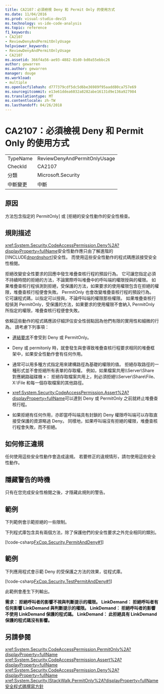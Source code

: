 ```yaml
---
title: CA2107：必須檢視 Deny 和 Permit Only 的使用方式
ms.date: 11/04/2016
ms.prod: visual-studio-dev15
ms.technology: vs-ide-code-analysis
ms.topic: reference
f1_keywords:
- CA2107
- ReviewDenyAndPermitOnlyUsage
helpviewer_keywords:
- ReviewDenyAndPermitOnlyUsage
- CA2107
ms.assetid: 366f4a56-ae93-4882-81d0-bd0a55ebbc26
author: gewarren
ms.author: gewarren
manager: douge
ms.workload:
- multiple
ms.openlocfilehash: d777379cdf5dc5d6be36989f95aadd80ca757e69
ms.sourcegitcommit: e13e61ddea6032a8282abe16131d9e136a927984
ms.translationtype: MT
ms.contentlocale: zh-TW
ms.lasthandoff: 04/26/2018
---
```

# <a name="ca2107-review-deny-and-permit-only-usage"></a>CA2107：必須檢視 Deny 和 Permit Only 的使用方式
|||
|-|-|
|TypeName|ReviewDenyAndPermitOnlyUsage|
|CheckId|CA2107|
|分類|Microsoft.Security|
|中斷變更|中斷|

## <a name="cause"></a>原因
 方法包含指定的 PermitOnly] 或 [拒絕的安全性動作的安全性檢查。

## <a name="rule-description"></a>規則描述
 <xref:System.Security.CodeAccessPermission.Deny%2A?displayProperty=fullName>安全性動作應只由了解進階的[!INCLUDE[dnprdnshort](../code-quality/includes/dnprdnshort_md.md)]安全性。 而使用這些安全性動作的程式碼應該接受安全性檢閱。

 拒絕改變安全性要求的回應中發生堆疊查核行程的預設行為。 它可讓您指定必須不持續時間的拒絕的方法，不論實際呼叫堆疊中的呼叫端的權限授與的權限。 如果堆疊查核行程偵測到拒絕，受保護的方法，如果要求的使用權限包含在拒絕的權限，堆疊查核行程便會失敗。 PermitOnly 也會改變堆疊查核行程的預設行為。 它可讓程式碼，以指定可以授與，不論呼叫端的權限那些權限。 如果堆疊查核行程偵測 PermitOnly，受保護的方法，如果要求的使用權限不會納入 PermitOnly 所指定的權限，堆疊查核行程便會失敗。

 依賴這些動作的程式碼應該仔細評估安全性弱點因為他們有限的實用性和細微的行為。 請考慮下列事項：

-   [連結要求](/dotnet/framework/misc/link-demands)不會受到 Deny 或 PermitOnly。

-   Deny 或 permitonly 時，就會發生與會導致堆疊查核行程要求相同的堆疊框架中，如果安全性動作會有任何作用。

-   通常可以用多種方式指定用來建構路徑為基礎的權限的值。 拒絕存取路徑的一種形式並不會拒絕所有表單的存取權。 例如，如果檔案共用\\\Server\Share 對應網路磁碟機 x： 拒絕存取檔案共用上，則必須拒絕\\\Server\Share\File、 X:\File 和每一個存取檔案的其他路徑。

-   <xref:System.Security.CodeAccessPermission.Assert%2A?displayProperty=fullName>可以達到 Deny 或 PermitOnly 之前就終止堆疊查核行程。

-   如果拒絕有任何作用，亦即當呼叫端具有封鎖的 Deny 權限呼叫端可以存取直接受保護的資源略過 Deny。 同樣地，如果呼叫端沒有拒絕的權限，堆疊查核行程會失敗，而不拒絕。

## <a name="how-to-fix-violations"></a>如何修正違規
 任何使用這些安全性動作會造成違規。 若要修正的違規情形，請勿使用這些安全性動作。

## <a name="when-to-suppress-warnings"></a>隱藏警告的時機
 只有在您完成安全性檢閱之後，才隱藏此規則的警告。

## <a name="example"></a>範例
 下列範例會示範拒絕的一些限制。

 下列程式庫包含具有兩個方法，除了保護他們的安全性要求之外完全相同的類別。

 [!code-csharp[FxCop.Security.PermitAndDeny#1](../code-quality/codesnippet/CSharp/ca2107-review-deny-and-permit-only-usage_1.cs)]

## <a name="example"></a>範例
 下列應用程式會示範 Deny 的受保護之方法的效果，從程式庫。

 [!code-csharp[FxCop.Security.TestPermitAndDeny#1](../code-quality/codesnippet/CSharp/ca2107-review-deny-and-permit-only-usage_2.cs)]

 此範例會產生下列輸出。

 **需求： 拒絕呼叫者的影響不視與判斷提示的權限。** 
 **LinkDemand： 拒絕呼叫者有任何影響 LinkDemand 與判斷提示的權限。**
 **LinkDemand： 拒絕呼叫者的影響不使用 LinkDemand 保護的程式碼。**
 **LinkDemand： 此拒絕具有 LinkDemand 保護的程式碼沒有影響。**
## <a name="see-also"></a>另請參閱
 <xref:System.Security.CodeAccessPermission.PermitOnly%2A?displayProperty=fullName> <xref:System.Security.CodeAccessPermission.Assert%2A?displayProperty=fullName> <xref:System.Security.CodeAccessPermission.Deny%2A?displayProperty=fullName> <xref:System.Security.IStackWalk.PermitOnly%2A?displayProperty=fullName> [安全程式碼撰寫方針](/dotnet/standard/security/secure-coding-guidelines)

